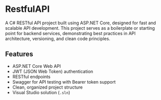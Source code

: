 RestfulAPI
==========

A C# RESTful API project built using ASP.NET Core, designed for fast and scalable API development. This project serves as a boilerplate or starting point for backend services, demonstrating best practices in API architecture, versioning, and clean code principles.

Features
--------

- ASP.NET Core Web API
- JWT (JSON Web Token) authentication
- RESTful endpoints
- Swagger for API testing with Bearer token support
- Clean, organized project structure
- Visual Studio solution (`.sln`)
